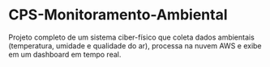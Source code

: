 # CPS-Monitoramento-Ambiental
Projeto completo de um sistema ciber-físico que coleta dados ambientais (temperatura, umidade e qualidade do ar), processa na nuvem AWS e exibe em um dashboard em tempo real.
